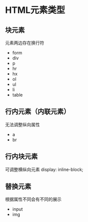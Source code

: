 # HTML元素类型
## 块元素
元素两边存在换行符
- form
- div
- p
- hr
- hx
- ol
- ul
- li
- table

## 行内元素（内联元素）
无法调整纵向属性
- a
- br

## 行内块元素
可调整横纵向元素
display: inline-block;

## 替换元素
根据属性不同会有不同的展示
- input
- img
